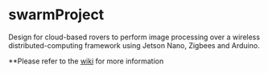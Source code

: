# swarmProject
Design for cloud-based rovers to perform image processing over a wireless distributed-computing framework using Jetson Nano, Zigbees and Arduino.

**Please refer to the [wiki](https://github.com/Smile-Swarm/swarmProject/wiki) for more information

